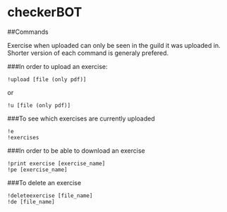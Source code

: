 # checkerBOT
##Commands

Exercise when uploaded can only be seen in the guild it was uploaded in.
Shorter version of each command is generaly prefered.

###In order to upload an exercise:
```
!upload [file (only pdf)]
```
or
```
!u [file (only pdf)]
```

###To see which exercises are currently uploaded 
```
!e
!exercises
```

###In order to be able to download an exercise 
```
!print exercise [exercise_name]
!pe [exercise_name]
```

###To delete an exercise
```
!deleteexercise [file_name]
!de [file_name]
```

